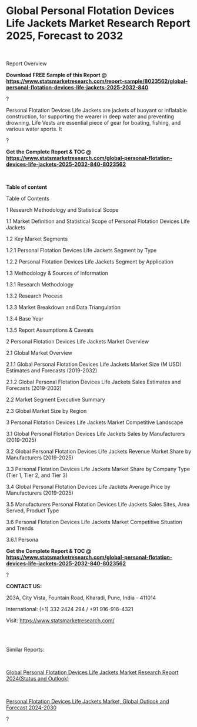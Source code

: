 <h1>Global Personal Flotation Devices Life Jackets Market Research Report 2025, Forecast to 2032</h1><br/><p>Report Overview</p>
 
 
 
 <div><b>Download FREE Sample of this Report @ <a href="https://www.statsmarketresearch.com/download-free-sample/8023562/global-personal-flotation-devices-life-jackets-2025-2032-840">https://www.statsmarketresearch.com/report-sample/8023562/global-personal-flotation-devices-life-jackets-2025-2032-840</a></b></div>
 
 
 
 <p>? </p>
 
 
 
 <p>Personal Flotation Devices Life Jackets are jackets of buoyant or inflatable construction, for supporting the wearer in deep water and preventing drowning. Life Vests are essential piece of gear for boating, fishing, and various water sports. It</p>
 
 
 
 <p>? </p>
 
 
 
 <div><b>Get the Complete Report & TOC @ <a href="https://www.statsmarketresearch.com/global-personal-flotation-devices-life-jackets-2025-2032-840-8023562">https://www.statsmarketresearch.com/global-personal-flotation-devices-life-jackets-2025-2032-840-8023562</a></b></div>
 
 
 
 <p><br />
 
 <b>Table of content</b></p>
 
 
 
 <p>Table of Contents<br />
 
 1 Research Methodology and Statistical Scope<br />
 
 1.1 Market Definition and Statistical Scope of Personal Flotation Devices Life Jackets<br />
 
 1.2 Key Market Segments<br />
 
 1.2.1 Personal Flotation Devices Life Jackets Segment by Type<br />
 
 1.2.2 Personal Flotation Devices Life Jackets Segment by Application<br />
 
 1.3 Methodology & Sources of Information<br />
 
 1.3.1 Research Methodology<br />
 
 1.3.2 Research Process<br />
 
 1.3.3 Market Breakdown and Data Triangulation<br />
 
 1.3.4 Base Year<br />
 
 1.3.5 Report Assumptions & Caveats<br />
 
 2 Personal Flotation Devices Life Jackets Market Overview<br />
 
 2.1 Global Market Overview<br />
 
 2.1.1 Global Personal Flotation Devices Life Jackets Market Size (M USD) Estimates and Forecasts (2019-2032)<br />
 
 2.1.2 Global Personal Flotation Devices Life Jackets Sales Estimates and Forecasts (2019-2032)<br />
 
 2.2 Market Segment Executive Summary<br />
 
 2.3 Global Market Size by Region<br />
 
 3 Personal Flotation Devices Life Jackets Market Competitive Landscape<br />
 
 3.1 Global Personal Flotation Devices Life Jackets Sales by Manufacturers (2019-2025)<br />
 
 3.2 Global Personal Flotation Devices Life Jackets Revenue Market Share by Manufacturers (2019-2025)<br />
 
 3.3 Personal Flotation Devices Life Jackets Market Share by Company Type (Tier 1, Tier 2, and Tier 3)<br />
 
 3.4 Global Personal Flotation Devices Life Jackets Average Price by Manufacturers (2019-2025)<br />
 
 3.5 Manufacturers Personal Flotation Devices Life Jackets Sales Sites, Area Served, Product Type<br />
 
 3.6 Personal Flotation Devices Life Jackets Market Competitive Situation and Trends<br />
 
 3.6.1 Persona</p>
 
 
 
 <div><b>Get the Complete Report & TOC @ <a href="https://www.statsmarketresearch.com/global-personal-flotation-devices-life-jackets-2025-2032-840-8023562">https://www.statsmarketresearch.com/global-personal-flotation-devices-life-jackets-2025-2032-840-8023562</a></b></div>
 
 
 
 <p>? </p>
 
 
 
 <p><b>CONTACT US:</b><br />
 
 203A, City Vista, Fountain Road, Kharadi, Pune, India - 411014<br />
 
 International: (+1) 332 2424 294 / +91 916-916-4321<br />
 
 Visit: <a href="https://www.statsmarketresearch.com/">https://www.statsmarketresearch.com/</a><br />
 
 <br />
 
 <br />
 
 Similar Reports:<br />
 
 <br />
 
 <a href="https://www.statsmarketresearch.com/global-personal-flotation-devices-life-jackets-2024-462-7918840">Global Personal Flotation Devices Life Jackets Market Research Report 2024(Status and Outlook)</a><br />
 
 <br />
 
 <a href="https://www.statsmarketresearch.com/global-personal-flotation-devices-life-jackets-forecast-2024-2030-461-7887413">Personal Flotation Devices Life Jackets Market, Global Outlook and Forecast 2024-2030</a><br />
 
 ? </p>